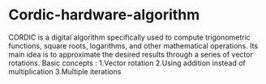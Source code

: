 # Cordic-hardware-algorithm
CORDIC is a digital algorithm specifically used to compute trigonometric functions, square roots, logarithms, and other mathematical operations. Its main idea is to approximate the desired results through a series of vector rotations.
Basic concepts : 1.Vector rotation 2.Using addition instead of multiplication 3.Multiple iterations

